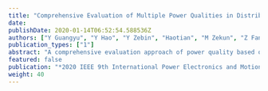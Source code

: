 ```yaml
---
title: "Comprehensive Evaluation of Multiple Power Qualities in Distributed Network Based on AHP and Optimal Membership"
date: 
publishDate: 2020-01-14T06:52:54.588536Z
authors: ["Y Guangyu", "Y Hao", "Y Zebin", "Haotian", "M Zekun", "Z Fang", "Z Chengzhi"]
publication_types: ["1"]
abstract: "A comprehensive evaluation approach of power quality based on AHP and optimal membership is proposed in this paper. This paper selects the appropriate power quality indexes by analyzing the characteristic of power quality. The continuous power quality indexes can be reasonably analyzed by establishing the fuzzy membership function and the transient power quality can be calculated according to IEEE 1564-2014. In addition, the weight of each index can be determined dynamically which includes both subjective part and objective part. Finally, an IEEE-18 standard test system with non-linear loads and compensation devices is applied to prove the validity of the proposed evaluation system."
featured: false
publication: "*2020 IEEE 9th International Power Electronics and Motion Control Conference (IPEMC2020-ECCE Asia)*"
weight: 40
---
```



